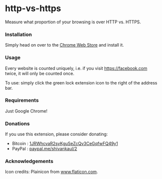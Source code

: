 # http-vs-https
Measure what proportion of your browsing is over HTTP vs. HTTPS.

### Installation
Simply head on over to the [Chrome Web Store](https://chrome.google.com/webstore/detail/http-vs-https/gadbbffaagkmpmeiblocpomfnnjdddda) and install it. 

### Usage
Every website is counted uniquely, i.e. if you visit https://facebook.com twice, it will only be counted once. 

To use: simply click the green lock extension icon to the right of the address bar. 

### Requirements
Just Google Chrome!

### Donations
If you use this extension, please consider donating:
- Bitcoin : [1JRWhcvaR2syKguSeZcQv3CeGqfwFQ49y1](https://blockchain.info/address/1JRWhcvaR2syKguSeZcQv3CeGqfwFQ49y1)
- PayPal : [paypal.me/shivankaul/2](paypal.me/shivankaul/5)

### Acknowledgements
Icon credits: Plainicon from www.flaticon.com.


